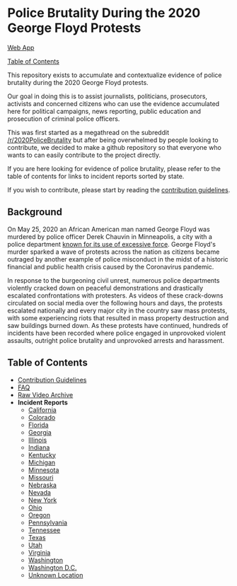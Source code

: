 # Police Brutality During the 2020 George Floyd Protests

[Web App](http://www.2020policebrutality.com/)

[Table of Contents](#Table-of-Contents)

This repository exists to accumulate and contextualize evidence of police brutality during the 2020 George Floyd protests.

Our goal in doing this is to assist journalists, politicians, prosecutors, activists and concerned citizens who can use the evidence accumulated here for political campaigns, news reporting, public education and prosecution of criminal police officers.

This was first started as a megathread on the subreddit [/r/2020PoliceBrutality](https://www.reddit.com/r/2020PoliceBrutality) but after being overwhelmed by people looking to contribute, we decided to make a github repository so that everyone who wants to can easily contribute to the project directly.

If you are here looking for evidence of police brutality, please refer to the table of contents for links to incident reports sorted by state.

If you wish to contribute, please start by reading the [contribution guidelines](./CONTRIBUTING.md).

## Background

On May 25, 2020 an African American man named George Floyd was murdered by police officer Derek Chauvin in Minneapolis, a city with a police department [known for its use of excessive force](https://www.nytimes.com/2020/05/27/us/minneapolis-police.html). George Floyd's murder sparked a wave of protests across the nation as citizens became outraged by another example of police misconduct in the midst of a historic financial and public health crisis caused by the Coronavirus pandemic.

In response to the burgeoning civil unrest, numerous police departments violently cracked down on peaceful demonstrations and drastically escalated confrontations with protesters. As videos of these crack-downs circulated on social media over the following hours and days, the protests escalated nationally and every major city in the country saw mass protests, with some experiencing riots that resulted in mass property destruction and saw buildings burned down.
As these protests have continued, hundreds of incidents have been recorded where police engaged in unprovoked violent assaults, outright police brutality and unprovoked arrests and harassment.

## Table of Contents

* [Contribution Guidelines](./CONTRIBUTING.md)
* [FAQ](./CONTRIBUTING.md#Frequently-Asked-Questions)
* [Raw Video Archive](https://github.com/pb-files/pb-videos)
* **Incident Reports**
  * [California](./reports/California.md)
  * [Colorado](./reports/Colorado.md)
  * [Florida](./reports/Florida.md)
  * [Georgia](./reports/Georgia.md)
  * [Illinois](./reports/Illinois.md)
  * [Indiana](./reports/Indiana.md)
  * [Kentucky](./reports/Kentucky.md)
  * [Michigan](./reports/Michigan.md)
  * [Minnesota](./reports/Minnesota.md)
  * [Missouri](./reports/Missouri.md)
  * [Nebraska ](./reports/Nebraska.md)
  * [Nevada](./reports/Nevada.md)
  * [New York](./reports/New%20York.md)
  * [Ohio](./reports/Ohio.md)
  * [Oregon](./reports/Oregon.md)
  * [Pennsylvania](./reports/Pennsylvania.md)
  * [Tennessee](./reports/Tennessee.md)
  * [Texas](./reports/Texas.md)
  * [Utah](./reports/Utah.md)
  * [Virginia](./reports/Virginia.md)
  * [Washington](./reports/Washington.md)
  * [Washington D.C.](./reports/Washington%20DC.md)
  * [Unknown Location](./reports/Unknown%20Location.md)
